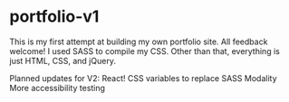 # portfolio-v1
This is my first attempt at building my own portfolio site. All feedback welcome!
I used SASS to compile my CSS. Other than that, everything is just HTML, CSS, and jQuery.

Planned updates for V2:
React!
CSS variables to replace SASS
Modality
More accessibility testing
